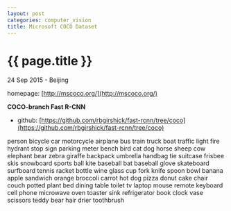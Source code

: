 ```yaml
---
layout: post
categories: computer_vision
title: Microsoft COCO Dataset
---
```


{{ page.title }}
================

<p class="meta">24 Sep 2015 - Beijing</p>

homepage: [http://mscoco.org/](http://mscoco.org/)

**COCO-branch Fast R-CNN**

- github: [https://github.com/rbgirshick/fast-rcnn/tree/coco](https://github.com/rbgirshick/fast-rcnn/tree/coco)

person
bicycle
car
motorcycle
airplane
bus
train
truck
boat
traffic light
fire hydrant
stop sign
parking meter
bench
bird
cat
dog
horse
sheep
cow
elephant
bear
zebra
giraffe
backpack
umbrella
handbag
tie
suitcase
frisbee
skis
snowboard
sports ball
kite
baseball bat
baseball glove
skateboard
surfboard
tennis racket
bottle
wine glass
cup
fork
knife
spoon
bowl
banana
apple
sandwich
orange
broccoli
carrot
hot dog
pizza
donut
cake
chair
couch
potted plant
bed
dining table
toilet
tv
laptop
mouse
remote
keyboard
cell phone
microwave
oven
toaster
sink
refrigerator
book
clock
vase
scissors
teddy bear
hair drier
toothbrush
